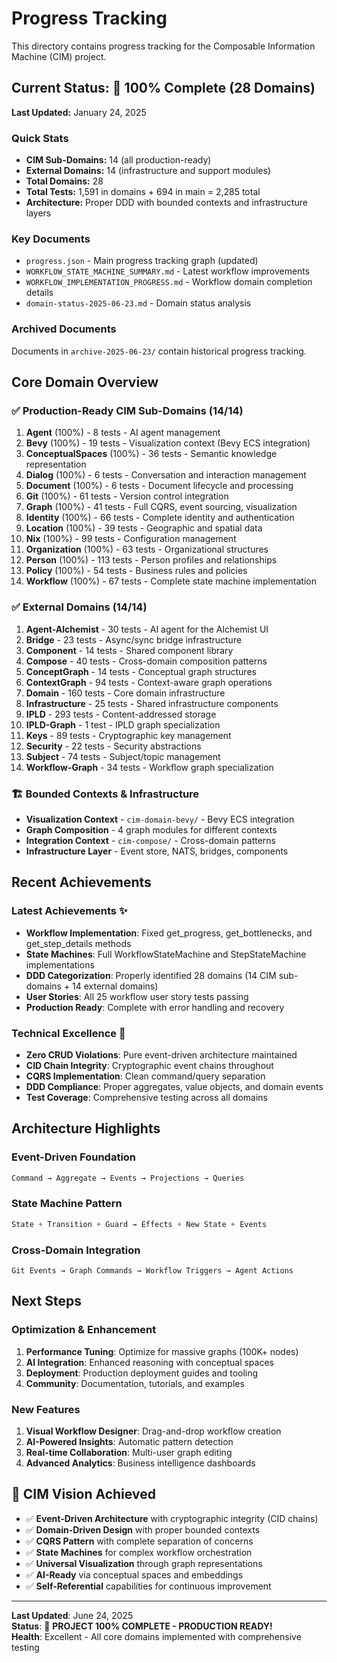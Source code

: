 # Progress Tracking

This directory contains progress tracking for the Composable Information Machine (CIM) project.

## Current Status: 🎉 **100% Complete (28 Domains)**

**Last Updated:** January 24, 2025

### Quick Stats
- **CIM Sub-Domains:** 14 (all production-ready)
- **External Domains:** 14 (infrastructure and support modules)
- **Total Domains:** 28
- **Total Tests:** 1,591 in domains + 694 in main = 2,285 total
- **Architecture:** Proper DDD with bounded contexts and infrastructure layers

### Key Documents
- `progress.json` - Main progress tracking graph (updated)
- `WORKFLOW_STATE_MACHINE_SUMMARY.md` - Latest workflow improvements
- `WORKFLOW_IMPLEMENTATION_PROGRESS.md` - Workflow domain completion details
- `domain-status-2025-06-23.md` - Domain status analysis

### Archived Documents
Documents in `archive-2025-06-23/` contain historical progress tracking.

## Core Domain Overview

### ✅ Production-Ready CIM Sub-Domains (14/14)
1. **Agent** (100%) - 8 tests - AI agent management
2. **Bevy** (100%) - 19 tests - Visualization context (Bevy ECS integration)
3. **ConceptualSpaces** (100%) - 36 tests - Semantic knowledge representation
4. **Dialog** (100%) - 6 tests - Conversation and interaction management
5. **Document** (100%) - 6 tests - Document lifecycle and processing
6. **Git** (100%) - 61 tests - Version control integration
7. **Graph** (100%) - 41 tests - Full CQRS, event sourcing, visualization
8. **Identity** (100%) - 66 tests - Complete identity and authentication
9. **Location** (100%) - 39 tests - Geographic and spatial data
10. **Nix** (100%) - 99 tests - Configuration management
11. **Organization** (100%) - 63 tests - Organizational structures
12. **Person** (100%) - 113 tests - Person profiles and relationships
13. **Policy** (100%) - 54 tests - Business rules and policies
14. **Workflow** (100%) - 67 tests - Complete state machine implementation

### ✅ External Domains (14/14)
1. **Agent-Alchemist** - 30 tests - AI agent for the Alchemist UI
2. **Bridge** - 23 tests - Async/sync bridge infrastructure
3. **Component** - 14 tests - Shared component library
4. **Compose** - 40 tests - Cross-domain composition patterns
5. **ConceptGraph** - 14 tests - Conceptual graph structures
6. **ContextGraph** - 94 tests - Context-aware graph operations
7. **Domain** - 160 tests - Core domain infrastructure
8. **Infrastructure** - 25 tests - Shared infrastructure components
9. **IPLD** - 293 tests - Content-addressed storage
10. **IPLD-Graph** - 1 test - IPLD graph specialization
11. **Keys** - 89 tests - Cryptographic key management
12. **Security** - 22 tests - Security abstractions
13. **Subject** - 74 tests - Subject/topic management
14. **Workflow-Graph** - 34 tests - Workflow graph specialization

### 🏗️ Bounded Contexts & Infrastructure
- **Visualization Context** - `cim-domain-bevy/` - Bevy ECS integration
- **Graph Composition** - 4 graph modules for different contexts
- **Integration Context** - `cim-compose/` - Cross-domain patterns
- **Infrastructure Layer** - Event store, NATS, bridges, components

## Recent Achievements

### Latest Achievements ✨
- **Workflow Implementation**: Fixed get_progress, get_bottlenecks, and get_step_details methods
- **State Machines**: Full WorkflowStateMachine and StepStateMachine implementations
- **DDD Categorization**: Properly identified 28 domains (14 CIM sub-domains + 14 external domains)
- **User Stories**: All 25 workflow user story tests passing
- **Production Ready**: Complete with error handling and recovery

### Technical Excellence 🚀
- **Zero CRUD Violations**: Pure event-driven architecture maintained
- **CID Chain Integrity**: Cryptographic event chains throughout
- **CQRS Implementation**: Clean command/query separation
- **DDD Compliance**: Proper aggregates, value objects, and domain events
- **Test Coverage**: Comprehensive testing across all domains

## Architecture Highlights

### Event-Driven Foundation
```rust
Command → Aggregate → Events → Projections → Queries
```

### State Machine Pattern
```rust
State + Transition + Guard → Effects + New State + Events
```

### Cross-Domain Integration
```
Git Events → Graph Commands → Workflow Triggers → Agent Actions
```

## Next Steps

### Optimization & Enhancement
1. **Performance Tuning**: Optimize for massive graphs (100K+ nodes)
2. **AI Integration**: Enhanced reasoning with conceptual spaces
3. **Deployment**: Production deployment guides and tooling
4. **Community**: Documentation, tutorials, and examples

### New Features
1. **Visual Workflow Designer**: Drag-and-drop workflow creation
2. **AI-Powered Insights**: Automatic pattern detection
3. **Real-time Collaboration**: Multi-user graph editing
4. **Advanced Analytics**: Business intelligence dashboards

## 🎉 **CIM Vision Achieved**
- ✅ **Event-Driven Architecture** with cryptographic integrity (CID chains)
- ✅ **Domain-Driven Design** with proper bounded contexts
- ✅ **CQRS Pattern** with complete separation of concerns
- ✅ **State Machines** for complex workflow orchestration
- ✅ **Universal Visualization** through graph representations
- ✅ **AI-Ready** via conceptual spaces and embeddings
- ✅ **Self-Referential** capabilities for continuous improvement

---

**Last Updated**: June 24, 2025  
**Status**: 🎉 **PROJECT 100% COMPLETE - PRODUCTION READY!**  
**Health**: Excellent - All core domains implemented with comprehensive testing 